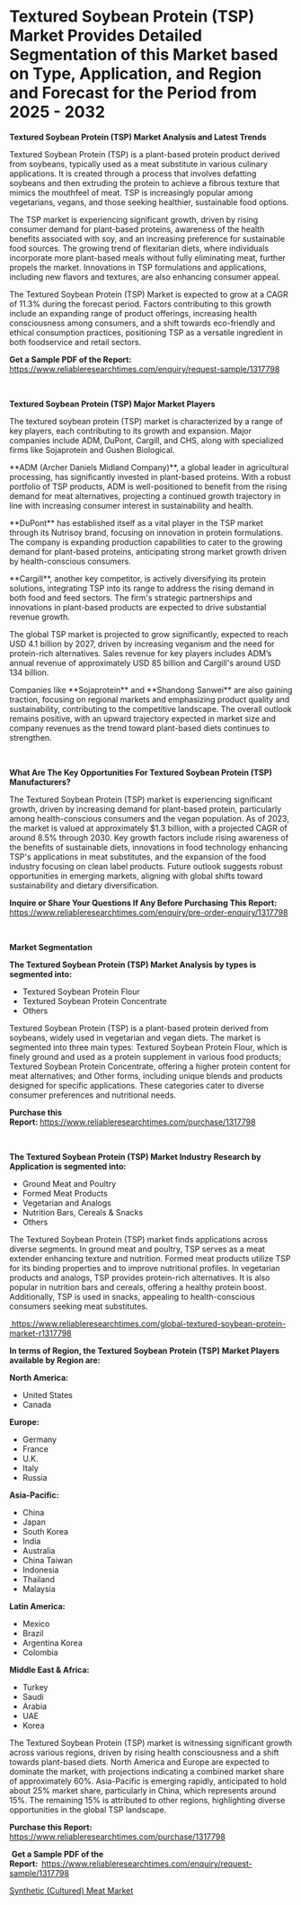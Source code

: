 <p><h1>Textured Soybean Protein (TSP) Market Provides Detailed Segmentation of this Market based on Type, Application, and Region and Forecast for the Period from 2025 - 2032</h1></p><p><strong>Textured Soybean Protein (TSP) Market Analysis and Latest Trends</strong></p>
<p><p>Textured Soybean Protein (TSP) is a plant-based protein product derived from soybeans, typically used as a meat substitute in various culinary applications. It is created through a process that involves defatting soybeans and then extruding the protein to achieve a fibrous texture that mimics the mouthfeel of meat. TSP is increasingly popular among vegetarians, vegans, and those seeking healthier, sustainable food options.</p><p>The TSP market is experiencing significant growth, driven by rising consumer demand for plant-based proteins, awareness of the health benefits associated with soy, and an increasing preference for sustainable food sources. The growing trend of flexitarian diets, where individuals incorporate more plant-based meals without fully eliminating meat, further propels the market. Innovations in TSP formulations and applications, including new flavors and textures, are also enhancing consumer appeal.</p><p>The Textured Soybean Protein (TSP) Market is expected to grow at a CAGR of 11.3% during the forecast period. Factors contributing to this growth include an expanding range of product offerings, increasing health consciousness among consumers, and a shift towards eco-friendly and ethical consumption practices, positioning TSP as a versatile ingredient in both foodservice and retail sectors.</p></p>
<p><strong>Get a Sample PDF of the Report:&nbsp;</strong> <a href="https://www.reliableresearchtimes.com/enquiry/request-sample/1317798?utm_campaign=2384&utm_medium=2&utm_source=Github&utm_content=ia&utm_term=15022025&utm_id=textured-soybean-protein-tsp">https://www.reliableresearchtimes.com/enquiry/request-sample/1317798</a></p>
<p>&nbsp;</p>
<p><strong>Textured Soybean Protein (TSP) Major Market Players</strong></p>
<p><p>The textured soybean protein (TSP) market is characterized by a range of key players, each contributing to its growth and expansion. Major companies include ADM, DuPont, Cargill, and CHS, along with specialized firms like Sojaprotein and Gushen Biological.</p><p>**ADM (Archer Daniels Midland Company)**, a global leader in agricultural processing, has significantly invested in plant-based proteins. With a robust portfolio of TSP products, ADM is well-positioned to benefit from the rising demand for meat alternatives, projecting a continued growth trajectory in line with increasing consumer interest in sustainability and health.</p><p>**DuPont** has established itself as a vital player in the TSP market through its Nutrisoy brand, focusing on innovation in protein formulations. The company is expanding production capabilities to cater to the growing demand for plant-based proteins, anticipating strong market growth driven by health-conscious consumers. </p><p>**Cargill**, another key competitor, is actively diversifying its protein solutions, integrating TSP into its range to address the rising demand in both food and feed sectors. The firm's strategic partnerships and innovations in plant-based products are expected to drive substantial revenue growth.</p><p>The global TSP market is projected to grow significantly, expected to reach USD 4.1 billion by 2027, driven by increasing veganism and the need for protein-rich alternatives. Sales revenue for key players includes ADM’s annual revenue of approximately USD 85 billion and Cargill's around USD 134 billion. </p><p>Companies like **Sojaprotein** and **Shandong Sanwei** are also gaining traction, focusing on regional markets and emphasizing product quality and sustainability, contributing to the competitive landscape. The overall outlook remains positive, with an upward trajectory expected in market size and company revenues as the trend toward plant-based diets continues to strengthen.</p></p>
<p>&nbsp;</p>
<p><strong>What Are The Key Opportunities For Textured Soybean Protein (TSP) Manufacturers?</strong></p>
<p><p>The Textured Soybean Protein (TSP) market is experiencing significant growth, driven by increasing demand for plant-based protein, particularly among health-conscious consumers and the vegan population. As of 2023, the market is valued at approximately $1.3 billion, with a projected CAGR of around 8.5% through 2030. Key growth factors include rising awareness of the benefits of sustainable diets, innovations in food technology enhancing TSP's applications in meat substitutes, and the expansion of the food industry focusing on clean label products. Future outlook suggests robust opportunities in emerging markets, aligning with global shifts toward sustainability and dietary diversification.</p></p>
<p><strong>Inquire or Share Your Questions If Any Before Purchasing This Report:</strong> <a href="https://www.reliableresearchtimes.com/enquiry/pre-order-enquiry/1317798?utm_campaign=2384&utm_medium=2&utm_source=Github&utm_content=ia&utm_term=15022025&utm_id=textured-soybean-protein-tsp">https://www.reliableresearchtimes.com/enquiry/pre-order-enquiry/1317798</a></p>
<p>&nbsp;</p>
<p><strong>Market Segmentation</strong></p>
<p><strong>The Textured Soybean Protein (TSP) Market Analysis by types is segmented into:</strong></p>
<p><ul><li>Textured Soybean Protein Flour</li><li>Textured Soybean Protein Concentrate</li><li>Others</li></ul></p>
<p><p>Textured Soybean Protein (TSP) is a plant-based protein derived from soybeans, widely used in vegetarian and vegan diets. The market is segmented into three main types: Textured Soybean Protein Flour, which is finely ground and used as a protein supplement in various food products; Textured Soybean Protein Concentrate, offering a higher protein content for meat alternatives; and Other forms, including unique blends and products designed for specific applications. These categories cater to diverse consumer preferences and nutritional needs.</p></p>
<p><strong>Purchase this Report:&nbsp;</strong><a href="https://www.reliableresearchtimes.com/purchase/1317798?utm_campaign=2384&utm_medium=2&utm_source=Github&utm_content=ia&utm_term=15022025&utm_id=textured-soybean-protein-tsp">https://www.reliableresearchtimes.com/purchase/1317798</a></p>
<p>&nbsp;</p>
<p><strong>The Textured Soybean Protein (TSP) Market Industry Research by Application is segmented into:</strong></p>
<p><ul><li>Ground Meat and Poultry</li><li>Formed Meat Products</li><li>Vegetarian and Analogs</li><li>Nutrition Bars, Cereals & Snacks</li><li>Others</li></ul></p>
<p><p>The Textured Soybean Protein (TSP) market finds applications across diverse segments. In ground meat and poultry, TSP serves as a meat extender enhancing texture and nutrition. Formed meat products utilize TSP for its binding properties and to improve nutritional profiles. In vegetarian products and analogs, TSP provides protein-rich alternatives. It is also popular in nutrition bars and cereals, offering a healthy protein boost. Additionally, TSP is used in snacks, appealing to health-conscious consumers seeking meat substitutes.</p></p>
<p><a href="https://www.reliableresearchtimes.com/global-textured-soybean-protein-market-r1317798?utm_campaign=2384&utm_medium=2&utm_source=Github&utm_content=ia&utm_term=15022025&utm_id=textured-soybean-protein-tsp">&nbsp;https://www.reliableresearchtimes.com/global-textured-soybean-protein-market-r1317798</a></p>
<p><strong>In terms of Region, the Textured Soybean Protein (TSP) Market Players available by Region are:</strong></p>
<p>
    <p> <strong> North America: </strong>
        <ul>
            <li>United States</li>
            <li>Canada</li>
        </ul>
        </p> 
    <p> <strong> Europe: </strong>
        <ul>
            <li>Germany</li>
            <li>France</li>
            <li>U.K.</li>
            <li>Italy</li>
            <li>Russia</li>
        </ul>
        </p> 
    <p> <strong> Asia-Pacific: </strong>
        <ul>
            <li>China</li>
            <li>Japan</li>
            <li>South Korea</li>
            <li>India</li>
            <li>Australia</li>
            <li>China Taiwan</li>
            <li>Indonesia</li>
            <li>Thailand</li>
            <li>Malaysia</li>
        </ul>
        </p> 
    <p> <strong> Latin America: </strong>
        <ul>
            <li>Mexico</li>
            <li>Brazil</li>
            <li>Argentina Korea</li>
            <li>Colombia</li>
        </ul>
        </p> 
    <p> <strong> Middle East & Africa: </strong>
        <ul>
            <li>Turkey</li>
            <li>Saudi</li>
            <li>Arabia</li>
            <li>UAE</li>
            <li>Korea</li>
        </ul>
    </p>
    </p>
<p><p>The Textured Soybean Protein (TSP) market is witnessing significant growth across various regions, driven by rising health consciousness and a shift towards plant-based diets. North America and Europe are expected to dominate the market, with projections indicating a combined market share of approximately 60%. Asia-Pacific is emerging rapidly, anticipated to hold about 25% market share, particularly in China, which represents around 15%. The remaining 15% is attributed to other regions, highlighting diverse opportunities in the global TSP landscape.</p></p>
<p><strong>Purchase this Report: </strong><a href="https://www.reliableresearchtimes.com/purchase/1317798?utm_campaign=2384&utm_medium=2&utm_source=Github&utm_content=ia&utm_term=15022025&utm_id=textured-soybean-protein-tsp">https://www.reliableresearchtimes.com/purchase/1317798</a></p>
<p>&nbsp;<strong>Get a Sample PDF of the Report:&nbsp;&nbsp;</strong><a href="https://www.reliableresearchtimes.com/enquiry/request-sample/1317798?utm_campaign=2384&utm_medium=2&utm_source=Github&utm_content=ia&utm_term=15022025&utm_id=textured-soybean-protein-tsp">https://www.reliableresearchtimes.com/enquiry/request-sample/1317798</a></p>
<p><strong></strong></p>
<p><p><a href="https://github.com/donnettaletizia/Market-Research-Report-List-1/blob/main/synthetic-cultured-meat-market.md?utm_campaign=2384&utm_medium=2&utm_source=Github&utm_content=ia&utm_term=15022025&utm_id=textured-soybean-protein-tsp">Synthetic (Cultured) Meat Market</a></p></p>